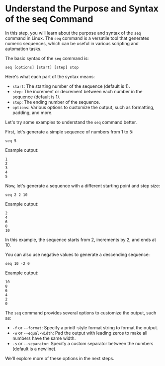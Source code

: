 # Understand the Purpose and Syntax of the seq Command

In this step, you will learn about the purpose and syntax of the `seq` command in Linux. The `seq` command is a versatile tool that generates numeric sequences, which can be useful in various scripting and automation tasks.

The basic syntax of the `seq` command is:

```
seq [options] [start] [step] stop
```

Here's what each part of the syntax means:

- `start`: The starting number of the sequence (default is 1).
- `step`: The increment or decrement between each number in the sequence (default is 1).
- `stop`: The ending number of the sequence.
- `options`: Various options to customize the output, such as formatting, padding, and more.

Let's try some examples to understand the `seq` command better.

First, let's generate a simple sequence of numbers from 1 to 5:

```
seq 5
```

Example output:

```
1
2
3
4
5
```

Now, let's generate a sequence with a different starting point and step size:

```
seq 2 2 10
```

Example output:

```
2
4
6
8
10
```

In this example, the sequence starts from 2, increments by 2, and ends at 10.

You can also use negative values to generate a descending sequence:

```
seq 10 -2 0
```

Example output:

```
10
8
6
4
2
0
```

The `seq` command provides several options to customize the output, such as:

- `-f` or `--format`: Specify a printf-style format string to format the output.
- `-w` or `--equal-width`: Pad the output with leading zeros to make all numbers have the same width.
- `-s` or `--separator`: Specify a custom separator between the numbers (default is a newline).

We'll explore more of these options in the next steps.
